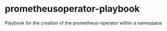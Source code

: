 # prometheusoperator-playbook
Playbook for the creation of the prometheus-operator within a namespace
